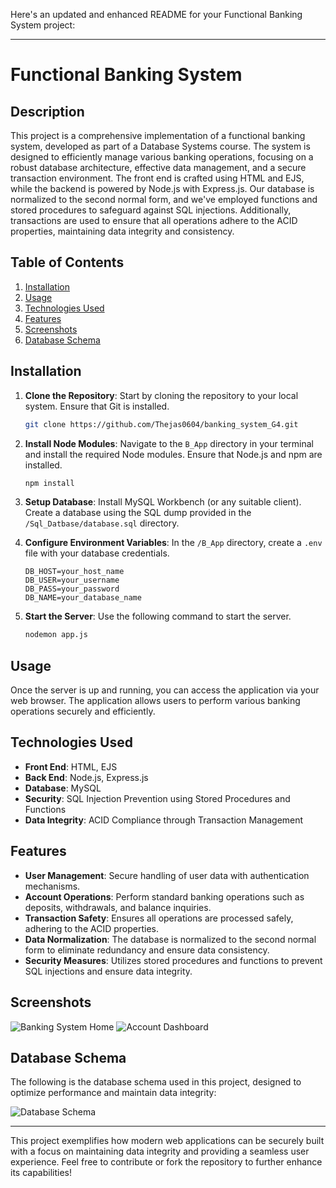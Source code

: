 Here's an updated and enhanced README for your Functional Banking System project:

---

# Functional Banking System

## Description
This project is a comprehensive implementation of a functional banking system, developed as part of a Database Systems course. The system is designed to efficiently manage various banking operations, focusing on a robust database architecture, effective data management, and a secure transaction environment. The front end is crafted using HTML and EJS, while the backend is powered by Node.js with Express.js. Our database is normalized to the second normal form, and we've employed functions and stored procedures to safeguard against SQL injections. Additionally, transactions are used to ensure that all operations adhere to the ACID properties, maintaining data integrity and consistency.

## Table of Contents

1. [Installation](#installation)
2. [Usage](#usage)
3. [Technologies Used](#technologies-used)
4. [Features](#features)
5. [Screenshots](#screenshots)
6. [Database Schema](#database-schema)

## Installation

1. **Clone the Repository**: Start by cloning the repository to your local system. Ensure that Git is installed.

   ```bash
   git clone https://github.com/Thejas0604/banking_system_G4.git
   ```

2. **Install Node Modules**: Navigate to the `B_App` directory in your terminal and install the required Node modules. Ensure that Node.js and npm are installed.

   ```bash
   npm install
   ```

3. **Setup Database**: Install MySQL Workbench (or any suitable client). Create a database using the SQL dump provided in the `/Sql_Datbase/database.sql` directory.

4. **Configure Environment Variables**: In the `/B_App` directory, create a `.env` file with your database credentials.

   ```
   DB_HOST=your_host_name
   DB_USER=your_username
   DB_PASS=your_password
   DB_NAME=your_database_name
   ```

5. **Start the Server**: Use the following command to start the server.

   ```bash
   nodemon app.js
   ```

## Usage

Once the server is up and running, you can access the application via your web browser. The application allows users to perform various banking operations securely and efficiently.

## Technologies Used

- **Front End**: HTML, EJS
- **Back End**: Node.js, Express.js
- **Database**: MySQL
- **Security**: SQL Injection Prevention using Stored Procedures and Functions
- **Data Integrity**: ACID Compliance through Transaction Management

## Features

- **User Management**: Secure handling of user data with authentication mechanisms.
- **Account Operations**: Perform standard banking operations such as deposits, withdrawals, and balance inquiries.
- **Transaction Safety**: Ensures all operations are processed safely, adhering to the ACID properties.
- **Data Normalization**: The database is normalized to the second normal form to eliminate redundancy and ensure data consistency.
- **Security Measures**: Utilizes stored procedures and functions to prevent SQL injections and ensure data integrity.

## Screenshots

![Banking System Home](https://github.com/Thejas0604/banking_system_G4/assets/109301978/ffc5c5be-8ec4-4dba-a0ce-35a0ac25bdee)
![Account Dashboard](https://github.com/Thejas0604/banking_system_G4/assets/109301978/d438004e-1296-4509-837f-050412a80acb)

## Database Schema

The following is the database schema used in this project, designed to optimize performance and maintain data integrity:

![Database Schema](https://github.com/Thejas0604/banking_system_G4/assets/109301978/dcd89c23-7708-4676-bafa-baaec30e28e8)

---

This project exemplifies how modern web applications can be securely built with a focus on maintaining data integrity and providing a seamless user experience. Feel free to contribute or fork the repository to further enhance its capabilities!
